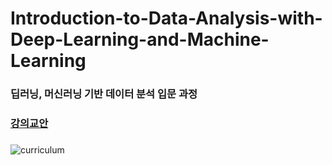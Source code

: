 # Introduction-to-Data-Analysis-with-Deep-Learning-and-Machine-Learning
### 딥러닝, 머신러닝 기반 데이터 분석 입문 과정


###
### [강의교안](https://docs.google.com/spreadsheets/d/1Xs3mpEWk8eW_3dyd7N7yqtjbZQm6Jfzws3NHbeLjY9k/edit?usp=sharing)
###

![curriculum](https://github.com/JSJeong-me/Introduction-to-Data-Analysis-with-Deep-Learning-and-Machine-Learning/assets/54794815/e87e25cf-0f9b-454b-b403-b12ce9d9d2bc)

